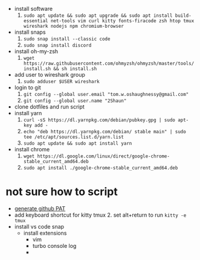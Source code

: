 - install software
  1. `sudo apt update && sudo apt upgrade && sudo apt install build-essential net-tools vim curl kitty fonts-firacode zsh htop tmux wireshark nodejs npm chromium-browser`
- install snaps
  1. `sudo snap install --classic code`
  2. `sudo snap install discord`
- install oh-my-zsh
  1. `wget https://raw.githubusercontent.com/ohmyzsh/ohmyzsh/master/tools/install.sh && sh install.sh`
- add user to wireshark group
  1. `sudo adduser $USER wireshark`
- login to git
  1. `git config --global user.email "tom.w.oshaughnessy@gmail.com"`
  2. `git config --global user.name "2Shaun"`
- clone dotfiles and run script
- install yarn
  1. `curl -sS https://dl.yarnpkg.com/debian/pubkey.gpg | sudo apt-key add -`
  2. `echo "deb https://dl.yarnpkg.com/debian/ stable main" | sudo tee /etc/apt/sources.list.d/yarn.list`
  3. `sudo apt update && sudo apt install yarn`
- install chrome
  1. `wget https://dl.google.com/linux/direct/google-chrome-stable_current_amd64.deb`
  2. `sudo apt install ./google-chrome-stable_current_amd64.deb`

# not sure how to script

- [generate github PAT](https://docs.github.com/en/free-pro-team@latest/github/authenticating-to-github/creating-a-personal-access-token)
- add keyboard shortcut for kitty tmux 2. set alt+return to run `kitty -e tmux`
- install vs code snap
  - install extensions
    - vim
    - turbo console log
    -
